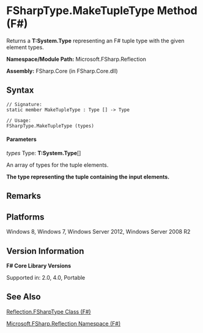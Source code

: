 # FSharpType.MakeTupleType Method (F#)

Returns a **T:System.Type** representing an F# tuple type with the given element types.

**Namespace/Module Path:** Microsoft.FSharp.Reflection

**Assembly:** FSharp.Core (in FSharp.Core.dll)


## Syntax

```
// Signature:
static member MakeTupleType : Type [] -> Type

// Usage:
FSharpType.MakeTupleType (types)
```

#### Parameters
*types*
Type: **T:System.Type**[[]](http://msdn.microsoft.com/en-us/library/def20292-9aae-4596-9275-b94e594f8493)


An array of types for the tuple elements.



**The type representing the tuple containing the input elements.**
## Remarks

## Platforms
Windows 8, Windows 7, Windows Server 2012, Windows Server 2008 R2


## Version Information
**F# Core Library Versions**

Supported in: 2.0, 4.0, Portable




## See Also
[Reflection.FSharpType Class &#40;F&#35;&#41;](Reflection.FSharpType+Class+%28FSharp%29.md)

[Microsoft.FSharp.Reflection Namespace &#40;F&#35;&#41;](Microsoft.FSharp.Reflection+Namespace+%28FSharp%29.md)


